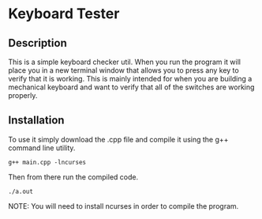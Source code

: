 # Keyboard Tester
## Description
This is a simple keyboard checker util. When you run the program it will place you in a new terminal window that allows you to press any key to verify that it is working. This is mainly intended for when you are building a mechanical keyboard and want to verify that all of the switches are working properly.
## Installation
To use it simply download the .cpp file and compile it using the g++ command line utility.

`g++ main.cpp -lncurses`

Then from there run the compiled code. 

`./a.out`

NOTE: You will need to install ncurses in order to compile the program.
